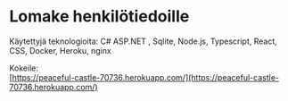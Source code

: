 # Lomake henkilötiedoille

Käytettyjä teknologioita: C# ASP.NET , Sqlite, Node.js, Typescript, React, CSS, Docker, Heroku, nginx

Kokeile:   
[https://peaceful-castle-70736.herokuapp.com/](https://peaceful-castle-70736.herokuapp.com/)  


